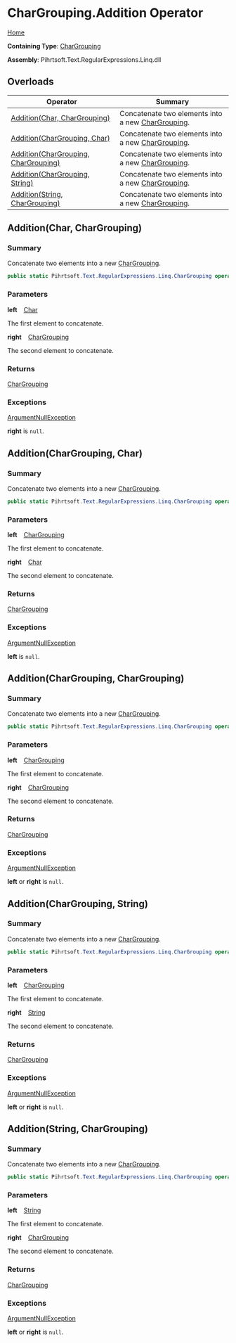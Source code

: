 # CharGrouping\.Addition Operator

[Home](../../../../../../README.md)

**Containing Type**: [CharGrouping](../README.md)

**Assembly**: Pihrtsoft\.Text\.RegularExpressions\.Linq\.dll

## Overloads

| Operator | Summary |
| -------- | ------- |
| [Addition(Char, CharGrouping)](#Pihrtsoft_Text_RegularExpressions_Linq_CharGrouping_op_Addition_System_Char_Pihrtsoft_Text_RegularExpressions_Linq_CharGrouping_) | Concatenate two elements into a new [CharGrouping](../README.md)\. |
| [Addition(CharGrouping, Char)](#Pihrtsoft_Text_RegularExpressions_Linq_CharGrouping_op_Addition_Pihrtsoft_Text_RegularExpressions_Linq_CharGrouping_System_Char_) | Concatenate two elements into a new [CharGrouping](../README.md)\. |
| [Addition(CharGrouping, CharGrouping)](#Pihrtsoft_Text_RegularExpressions_Linq_CharGrouping_op_Addition_Pihrtsoft_Text_RegularExpressions_Linq_CharGrouping_Pihrtsoft_Text_RegularExpressions_Linq_CharGrouping_) | Concatenate two elements into a new [CharGrouping](../README.md)\. |
| [Addition(CharGrouping, String)](#Pihrtsoft_Text_RegularExpressions_Linq_CharGrouping_op_Addition_Pihrtsoft_Text_RegularExpressions_Linq_CharGrouping_System_String_) | Concatenate two elements into a new [CharGrouping](../README.md)\. |
| [Addition(String, CharGrouping)](#Pihrtsoft_Text_RegularExpressions_Linq_CharGrouping_op_Addition_System_String_Pihrtsoft_Text_RegularExpressions_Linq_CharGrouping_) | Concatenate two elements into a new [CharGrouping](../README.md)\. |

## Addition\(Char, CharGrouping\) <a name="Pihrtsoft_Text_RegularExpressions_Linq_CharGrouping_op_Addition_System_Char_Pihrtsoft_Text_RegularExpressions_Linq_CharGrouping_"></a>

### Summary

Concatenate two elements into a new [CharGrouping](../README.md)\.

```csharp
public static Pihrtsoft.Text.RegularExpressions.Linq.CharGrouping operator +(char left, Pihrtsoft.Text.RegularExpressions.Linq.CharGrouping right)
```

### Parameters

**left** &ensp; [Char](https://docs.microsoft.com/en-us/dotnet/api/system.char)

The first element to concatenate\.

**right** &ensp; [CharGrouping](../README.md)

The second element to concatenate\.

### Returns

[CharGrouping](../README.md)

### Exceptions

[ArgumentNullException](https://docs.microsoft.com/en-us/dotnet/api/system.argumentnullexception)

**right** is `null`\.

## Addition\(CharGrouping, Char\) <a name="Pihrtsoft_Text_RegularExpressions_Linq_CharGrouping_op_Addition_Pihrtsoft_Text_RegularExpressions_Linq_CharGrouping_System_Char_"></a>

### Summary

Concatenate two elements into a new [CharGrouping](../README.md)\.

```csharp
public static Pihrtsoft.Text.RegularExpressions.Linq.CharGrouping operator +(Pihrtsoft.Text.RegularExpressions.Linq.CharGrouping left, char right)
```

### Parameters

**left** &ensp; [CharGrouping](../README.md)

The first element to concatenate\.

**right** &ensp; [Char](https://docs.microsoft.com/en-us/dotnet/api/system.char)

The second element to concatenate\.

### Returns

[CharGrouping](../README.md)

### Exceptions

[ArgumentNullException](https://docs.microsoft.com/en-us/dotnet/api/system.argumentnullexception)

**left** is `null`\.

## Addition\(CharGrouping, CharGrouping\) <a name="Pihrtsoft_Text_RegularExpressions_Linq_CharGrouping_op_Addition_Pihrtsoft_Text_RegularExpressions_Linq_CharGrouping_Pihrtsoft_Text_RegularExpressions_Linq_CharGrouping_"></a>

### Summary

Concatenate two elements into a new [CharGrouping](../README.md)\.

```csharp
public static Pihrtsoft.Text.RegularExpressions.Linq.CharGrouping operator +(Pihrtsoft.Text.RegularExpressions.Linq.CharGrouping left, Pihrtsoft.Text.RegularExpressions.Linq.CharGrouping right)
```

### Parameters

**left** &ensp; [CharGrouping](../README.md)

The first element to concatenate\.

**right** &ensp; [CharGrouping](../README.md)

The second element to concatenate\.

### Returns

[CharGrouping](../README.md)

### Exceptions

[ArgumentNullException](https://docs.microsoft.com/en-us/dotnet/api/system.argumentnullexception)

**left** or **right** is `null`\.

## Addition\(CharGrouping, String\) <a name="Pihrtsoft_Text_RegularExpressions_Linq_CharGrouping_op_Addition_Pihrtsoft_Text_RegularExpressions_Linq_CharGrouping_System_String_"></a>

### Summary

Concatenate two elements into a new [CharGrouping](../README.md)\.

```csharp
public static Pihrtsoft.Text.RegularExpressions.Linq.CharGrouping operator +(Pihrtsoft.Text.RegularExpressions.Linq.CharGrouping left, string right)
```

### Parameters

**left** &ensp; [CharGrouping](../README.md)

The first element to concatenate\.

**right** &ensp; [String](https://docs.microsoft.com/en-us/dotnet/api/system.string)

The second element to concatenate\.

### Returns

[CharGrouping](../README.md)

### Exceptions

[ArgumentNullException](https://docs.microsoft.com/en-us/dotnet/api/system.argumentnullexception)

**left** or **right** is `null`\.

## Addition\(String, CharGrouping\) <a name="Pihrtsoft_Text_RegularExpressions_Linq_CharGrouping_op_Addition_System_String_Pihrtsoft_Text_RegularExpressions_Linq_CharGrouping_"></a>

### Summary

Concatenate two elements into a new [CharGrouping](../README.md)\.

```csharp
public static Pihrtsoft.Text.RegularExpressions.Linq.CharGrouping operator +(string left, Pihrtsoft.Text.RegularExpressions.Linq.CharGrouping right)
```

### Parameters

**left** &ensp; [String](https://docs.microsoft.com/en-us/dotnet/api/system.string)

The first element to concatenate\.

**right** &ensp; [CharGrouping](../README.md)

The second element to concatenate\.

### Returns

[CharGrouping](../README.md)

### Exceptions

[ArgumentNullException](https://docs.microsoft.com/en-us/dotnet/api/system.argumentnullexception)

**left** or **right** is `null`\.

